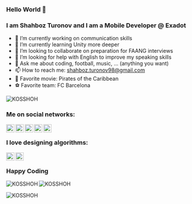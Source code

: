 ### Hello World 👋

### I am Shahboz Turonov and I am a Mobile Developer @ Exadot

- 🔭 I’m currently working on communication skills
- 🌱 I’m currently learning Unity more deeper
- 👯 I’m looking to collaborate on preparation for FAANG interviews
- 🤔 I’m looking for help with English to improve my speaking skills
- 💬 Ask me about coding, football, music, ... (anything you want) 
- 📫 How to reach me: shahboz.turonov98@gmail.com
- 🎥 Favorite movie: Pirates of the Caribbean
- ⚽️ Favorite team: FC Barcelona

<p align="left"> <img src="https://komarev.com/ghpvc/?username=KOSSHOH&label=Profile%20views&color=0e75b6&style=flat" alt="KOSSHOH" /> </p>

### Me on social networks:

[twitter]: https://x.com/Shahboz1606
[linkedin]: https://www.linkedin.com/in/shahboz-turonov-51803518a
[instagram]: https://www.instagram.com/shahboz_turonov
[facebook]: https://www.facebook.com/shturonov
[telegram]: https://t.me/shahbozturonov

[<img align="left" alt="codeSTACKr | Twitter" width="22px" src="https://github.com/KOSSHOH/ZGram/blob/master/assets/twitter.png" style="max-width:100%;">][twitter]
[<img align="left" alt="codeSTACKr | LinkedIn" width="22px" src="https://github.com/KOSSHOH/ZGram/blob/master/assets/linkedin.png" style="max-width:100%;">][linkedin]
[<img align="left" alt="codeSTACKr | Instagram" width="22px" src="https://github.com/KOSSHOH/ZGram/blob/master/assets/insta.png" style="max-width:100%;">][instagram]
[<img align="left" alt="codeSTACKr | Instagram" width="22px" src="https://github.com/KOSSHOH/ZGram/blob/master/assets/facebook.png" style="max-width:100%;">][facebook]
[<img align="left" alt="codeSTACKr | Instagram" width="22px" src="https://github.com/KOSSHOH/ZGram/blob/master/assets/telegram.png" style="max-width:100%;">][telegram]

<br/>

### I love designing algorithms:

[algo]: https://algo.ubtuit.uz/users/shahbozturonov
[leetcode]: https://leetcode.com/ShahbozTuronov

[<img align="left" alt="codeSTACKr.com" width="22px" src="https://github.com/KOSSHOH/al_quran/blob/master/assets/icons/leetcode.svg" style="max-width:100%;">][leetcode]
[<img align="left" alt="codeSTACKr.com" width="22px" src="https://cdn.jsdelivr.net/npm/simple-icons@v3/icons/codeforces.svg" style="max-width:100%;">][algo]

<br/>

### Happy Coding

<p><img align="left" src="https://github-readme-stats.vercel.app/api/top-langs?username=KOSSHOH&show_icons=true&locale=en&layout=compact" alt="KOSSHOH" /></p>

<p><img align="center" src="https://github-readme-stats.vercel.app/api?username=KOSSHOH&show_icons=true&locale=en" alt="KOSSHOH" /></p>

<p><img align="center" src="https://github-readme-streak-stats.herokuapp.com/?user=KOSSHOH&" alt="KOSSHOH" /></p>
